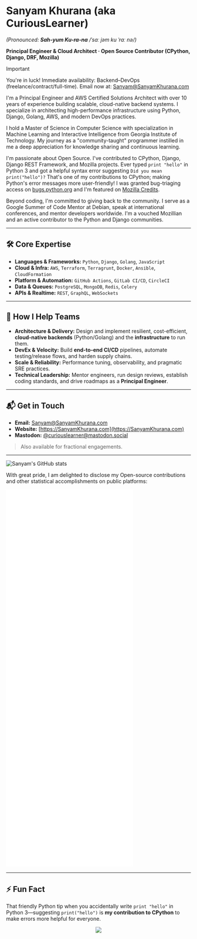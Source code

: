 # Sanyam Khurana (aka **CuriousLearner**)
*(Pronounced: **Sah-yum Ku-ra-na** /ˈsɑː jəm ku ˈrɑː nə/)*

**Principal Engineer & Cloud Architect · Open Source Contributor (CPython, Django, DRF, Mozilla)**  

> [!IMPORTANT]
> You're in luck! Immediate availability: Backend–DevOps (freelance/contract/full-time). Email now at: [Sanyam@SanyamKhurana.com](mailto:Sanyam@SanyamKhurana.com)  

I'm a Principal Engineer and AWS Certified Solutions Architect with over 10 years of experience building scalable, cloud-native backend systems. I specialize in architecting high-performance infrastructure using Python, Django, Golang, AWS, and modern DevOps practices.

I hold a Master of Science in Computer Science with specialization in Machine Learning and Interactive Intelligence from Georgia Institute of Technology. My journey as a "community-taught" programmer instilled in me a deep appreciation for knowledge sharing and continuous learning.

I'm passionate about Open Source. I've contributed to CPython, Django, Django REST Framework, and Mozilla projects. Ever typed `print "hello"` in Python 3 and got a helpful syntax error suggesting `Did you mean print("hello")?` That's one of my contributions to CPython; making Python's error messages more user-friendly! I was granted bug-triaging access on [bugs.python.org](https://bugs.python.org/) and I'm featured on [Mozilla Credits](https://mozilla.org/credits).

Beyond coding, I'm committed to giving back to the community. I serve as a Google Summer of Code Mentor at Debian, speak at international conferences, and mentor developers worldwide. I'm a vouched Mozillian and an active contributor to the Python and Django communities.

---

## 🛠️ Core Expertise
- **Languages & Frameworks:** `Python`, `Django`, `Golang`, `JavaScript`
- **Cloud & Infra:** `AWS`, `Terraform`, `Terragrunt`, `Docker`, `Ansible`, `CloudFormation`
- **Platform & Automation:** `GitHub Actions`, `GitLab CI/CD`, `CircleCI`
- **Data & Queues:** `PostgreSQL`, `MongoDB`, `Redis`, `Celery`
- **APIs & Realtime:** `REST`, `GraphQL`, `WebSockets`

---

## 🚀 How I Help Teams
- **Architecture & Delivery:** Design and implement resilient, cost-efficient, **cloud-native backends** (Python/Golang) and the **infrastructure** to run them.
- **DevEx & Velocity:** Build **end-to-end CI/CD** pipelines, automate testing/release flows, and harden supply chains.
- **Scale & Reliability:** Performance tuning, observability, and pragmatic SRE practices.
- **Technical Leadership:** Mentor engineers, run design reviews, establish coding standards, and drive roadmaps as a **Principal Engineer**.

---

## 📬 Get in Touch
- **Email:** [Sanyam@SanyamKhurana.com](mailto:Sanyam@SanyamKhurana.com)  
- **Website:** [https://SanyamKhurana.com](https://SanyamKhurana.com)  
- **Mastodon:** [@curiouslearner@mastodon.social](https://mastodon.social/@curiouslearner)

> Also available for fractional engagements.

---


![Sanyam's GitHub stats](https://github-readme-stats.vercel.app/api?username=curiouslearner&count_private=true&hide=contribs&show_icons=true)

With great pride, I am delighted to disclose my Open-source contributions and other statistical accomplishments on public platforms:

![Metrics](/github-metrics.svg)


---

## ⚡ Fun Fact
That friendly Python tip when you accidentally write `print "hello"` in Python 3—suggesting `print("hello")` is **my contribution to CPython** to make errors more helpful for everyone.

<p align="center">
    <img src="https://visitor-badge.laobi.icu/badge?page_id=curiouslearner" id="counter">
</p>



<!--### Greetings! 👋

## 👋 Hi, I'm Sanyam Khurana!  
### *(Pronounced: **"Sah-yum ku-ra-na"** (/sah jəm ku ra na/))*

I'm a **Fractional Principal Engineer**, **AWS Certified Solutions Architect**, and **Open Source Contributor** (_CPython, Django, DRF, Mozilla_). With **10+ years of experience**, I **build scalable cloud infrastructure and robust backend systems, automating everything along the way**.

---

## 🚀 My Expertise:
- **Languages & Frameworks:** `Python`, `Django`, `Golang`, `JavaScript`
- **Infrastructure & DevOps:** `AWS`, `Terraform`, `Terragrunt`, `Docker`, `Ansible`, `CloudFormation`
- **CI/CD & Automation:** `GitHub Actions`, `GitLab CI/CD`, `CircleCI`
- **Databases & Queues:** `PostgreSQL`, `MongoDB`, `Redis`, `Celery`
- **API & Communication:** `GraphQL`, `REST`, `WebSockets`

---

## 🔄 What I Do Best:
✔ As a **Fractional Principal Engineer**, I partner with fast-moving teams to **architect and develop** scalable, high-performance backend systems (`Python` & `Golang`).  
✔ **Build** secure, automated, and cloud-native infrastructures.  
✔ **Implement** end-to-end CI/CD pipelines (`GitHub Actions`, `GitLab CI`, `CircleCI`).  
✔ **Mentor** developers and conduct **code reviews** to refine engineering practices.  

---

## 📫 How to Reach Me:
📧 **Email:** [Sanyam@SanyamKhurana.com](mailto:Sanyam@SanyamKhurana.com)  
🌐 **Website:** [https://SanyamKhurana.com](https://SanyamKhurana.com)  
🧙‍♂️ **Mastodon:** [https://mastodon.social/@curiouslearner](https://mastodon.social/@curiouslearner)  

---

## ⚡ Fun Fact:
Ever typed `print "hello"` in Python 3 and got a helpful syntax error suggesting `print("hello")`? That’s **my contribution to CPython**—making Python’s error messages more user-friendly! 🐍✨


You may have come across my involvement in open-source initiatives under the alias `CuriousLearner`. I hold a Master's degree in Computer Science from Georgia Tech, located in Atlanta, US. Over ten years, I have been actively contributing code to Open Source projects, with noteworthy contributions made to prominent platforms such as CPython (Python's Interpreter), Django Web Framework, Django REST Framework, and Mozilla's Gecko Engine, among others. My expertise extends to speaking at numerous International conferences, where I share valuable insights and knowledge with the broader community.

I'd like to offer my assistance to individuals and companies seeking code reviews and seeking to elevate their Python proficiency. Whether it's striving to create clean and efficient code with Python/Django/DRF or seeking guidance on enhancing development productivity with Python, please feel free to contact me via email.

- 🔭 Presently, I am actively engaged in projects involving Python, Django, and NodeJS.
- 🌱 My ongoing pursuit involves delving into the realm of Golang, as I endeavor to expand my knowledge.
- 💬 Feel free to ask me anything related to Machine Learning, Artificial Intelligence, Backend Development, Public Speaking, or Cloud technologies; I am more than happy to share my insights and expertise!
- 📫 How to reach me: Sanyam@SanyamKhurana.com
- 😄 My website: https://SanyamKhurana.com
- 🧙‍♂️ My Mastadon: https://mastodon.social/@curiouslearner
- ⚡ Fun fact: In Python3, I've added a clever feature. If you accidentally use print incorrectly, Python will kindly suggest the right way to do it. It's my way of making coding a little friendlier for you!
- 😄 Pronouns: He/Him


**CuriousLearner/CuriousLearner** is a ✨ _special_ ✨ repository because its `README.md` (this file) appears on your GitHub profile.

Here are some ideas to get you started:

- 🔭 I’m currently working on ...
- 🌱 I’m currently learning ...
- 👯 I’m looking to collaborate on ...
- 🤔 I’m looking for help with ...
- 💬 Ask me about ...
- 📫 How to reach me: ...
- 😄 Pronouns: ...
- ⚡ Fun fact: ...


#### I am the maintainer of these packages & would highly appreciate your help in improvising these

![Django Phone Verify](https://github-readme-stats.vercel.app/api/pin/?username=curiouslearner&repo=django-phone-verify&show_icons=true)


![Sanyam's GitHub stats](https://github-readme-stats.vercel.app/api?username=curiouslearner&count_private=true&hide=contribs&show_icons=true)

With great pride, I am delighted to disclose my Open-source contributions and other statistical accomplishments on public platforms:

![Metrics](/github-metrics.svg)

In order to extend support to my Open Source endeavors, kindly consider exploring the provided `Buy Me A Coffee` link below. Your generosity will be greatly appreciated. ✨

<p align="center">
    <a href="https://www.buymeacoffee.com/curiouslearner" target="_blank"><img src="https://cdn.buymeacoffee.com/buttons/default-yellow.png" alt="Buy Me A Coffee" width="150" ></a>
</p>

<p align="center">
    <img src="https://visitor-badge.laobi.icu/badge?page_id=curiouslearner" id="counter">
</p>
-->

